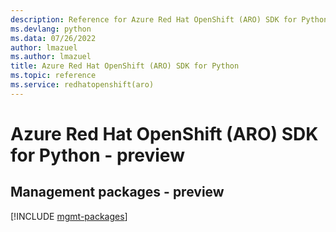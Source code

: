 ```yaml
---
description: Reference for Azure Red Hat OpenShift (ARO) SDK for Python
ms.devlang: python
ms.data: 07/26/2022
author: lmazuel
ms.author: lmazuel
title: Azure Red Hat OpenShift (ARO) SDK for Python
ms.topic: reference
ms.service: redhatopenshift(aro)
---
```

# Azure Red Hat OpenShift (ARO) SDK for Python - preview

## Management packages - preview
[!INCLUDE [mgmt-packages](red-hat-openshift-(aro)-mgmt-index.md)]
